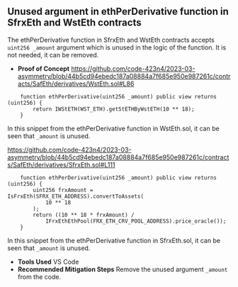 ## Unused argument in ethPerDerivative function in SfrxEth and WstEth contracts
 The ethPerDerivative function in SfrxEth and WstEth contracts accepts `uint256 _amount` argument which is unused in the logic of the function. It is not needed, it can be removed. 

- **Proof of Concept**
https://github.com/code-423n4/2023-03-asymmetry/blob/44b5cd94ebedc187a08884a7f685e950e987261c/contracts/SafEth/derivatives/WstEth.sol#L86
```
    function ethPerDerivative(uint256 _amount) public view returns (uint256) {
        return IWStETH(WST_ETH).getStETHByWstETH(10 ** 18);
    }
```

In this snippet from the ethPerDerivative function in WstEth.sol, it can be seen that `_amount` is unused. 

https://github.com/code-423n4/2023-03-asymmetry/blob/44b5cd94ebedc187a08884a7f685e950e987261c/contracts/SafEth/derivatives/SfrxEth.sol#L111

```
    function ethPerDerivative(uint256 _amount) public view returns (uint256) {
        uint256 frxAmount = IsFrxEth(SFRX_ETH_ADDRESS).convertToAssets(
            10 ** 18
        );
        return ((10 ** 18 * frxAmount) /
            IFrxEthEthPool(FRX_ETH_CRV_POOL_ADDRESS).price_oracle());
    }
```
In this snippet from the ethPerDerivative function in SfrxEth.sol, it can be seen that `_amount` is unused. 

- **Tools Used**
  VS Code 
- **Recommended Mitigation Steps**
Remove the unused argument `_amount` from the code. 